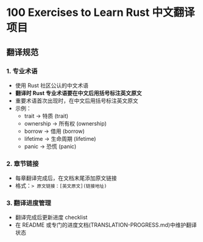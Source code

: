 # 100 Exercises to Learn Rust 中文翻译项目

## 翻译规范

### 1. 专业术语
- 使用 Rust 社区公认的中文术语
- **翻译时 Rust 专业术语要在中文后用括号标注英文原文**
- 重要术语首次出现时，在中文后用括号标注英文原文
- 示例：
  - trait -> 特质 (trait)
  - ownership -> 所有权 (ownership)
  - borrow -> 借用 (borrow)
  - lifetime -> 生命周期 (lifetime)
  - panic -> 恐慌 (panic)

### 2. 章节链接
- 每章翻译完成后，在文档末尾添加原文链接
- 格式：`> 原文链接：[英文原文](链接地址)`

### 3. 翻译进度管理
- 翻译完成后更新进度 checklist
- 在 README 或专门的进度文档(TRANSLATION-PROGRESS.md)中维护翻译状态
